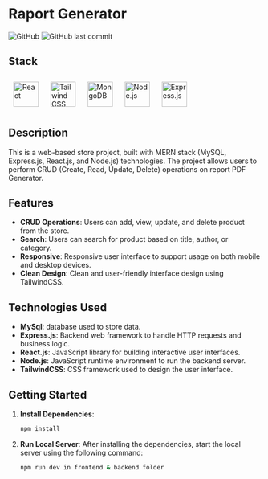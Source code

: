 # Raport Generator

![GitHub](https://img.shields.io/github/license/IrsanJam/MERN_BOOK_STORE)
![GitHub last commit](https://img.shields.io/github/last-commit/IrsanJam/MERN_BOOK_STORE)

## Stack 

<div align="left">
<a href="https://reactjs.org/" target="_blank"><img style="margin: 10px" src="https://profilinator.rishav.dev/skills-assets/react-original-wordmark.svg" alt="React" height="50" /></a>  
<a href="https://www.tailwindcss.com/" target="_blank"><img style="margin: 10px" src="https://profilinator.rishav.dev/skills-assets/tailwindcss.svg" alt="Tailwind CSS" height="50" /></a>  
<a href="https://www.mongodb.com/" target="_blank"><img style="margin: 10px" src="https://profilinator.rishav.dev/skills-assets/mongodb-original-wordmark.svg" alt="MongoDB" height="50" /></a>  
<a href="https://nodejs.org/" target="_blank"><img style="margin: 10px" src="https://profilinator.rishav.dev/skills-assets/nodejs-original-wordmark.svg" alt="Node.js" height="50" /></a>  
<a href="https://expressjs.com/" target="_blank"><img style="margin: 10px" src="https://profilinator.rishav.dev/skills-assets/express-original-wordmark.svg" alt="Express.js" height="50" /></a>  

</div>


## Description

This is a web-based  store project, built with MERN stack (MySQL, Express.js, React.js, and Node.js) technologies. The project allows users to perform CRUD (Create, Read, Update, Delete) operations on report PDF Generator.

## Features

- **CRUD Operations**: Users can add, view, update, and delete product from the store.
- **Search**: Users can search for product based on title, author, or category.
- **Responsive**: Responsive user interface to support usage on both mobile and desktop devices.
- **Clean Design**: Clean and user-friendly interface design using TailwindCSS.

## Technologies Used

- **MySql**: database used to store data.
- **Express.js**: Backend web framework to handle HTTP requests and business logic.
- **React.js**: JavaScript library for building interactive user interfaces.
- **Node.js**: JavaScript runtime environment to run the backend server.
- **TailwindCSS**: CSS framework used to design the user interface.

## Getting Started

1. **Install Dependencies**: 
   ```bash
   npm install

2. **Run Local Server**: 
   After installing the dependencies, start the local server using the following command:
   ```bash
   npm run dev in frontend & backend folder

